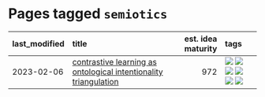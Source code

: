 # Pages tagged `semiotics`

|last_modified|title|est. idea maturity|tags
|:---|:---|---:|:---|
|2023-02-06|[contrastive learning as ontological intentionality triangulation](../contrastive_learning_as_ontological_intentionality_triangulation.md)|972|[![](https://img.shields.io/badge/tag-meta-c92725)](../tags/meta.md) [![](https://img.shields.io/badge/tag-philosophy-50c04b)](../tags/philosophy.md) [![](https://img.shields.io/badge/tag-semiotics-6819c6)](../tags/semiotics.md) [![](https://img.shields.io/badge/tag-synesthesia-11772b)](../tags/synesthesia.md) [![](https://img.shields.io/badge/tag-theory-5fba1d)](../tags/theory.md) [![](https://img.shields.io/badge/tag-wip-48fb29)](../tags/wip.md)|